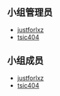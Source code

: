 ## 小组管理员

- [justforlxz](https://github.com/justforlxz)
- [tsic404](https://github.com/tsic404) 

## 小组成员

- [justforlxz](https://github.com/justforlxz)
- [tsic404](https://github.com/tsic404) 

